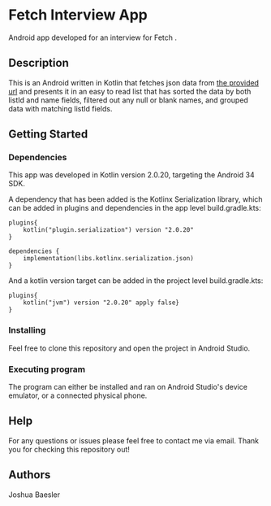 # Fetch Interview App

Android app developed for an interview for Fetch .

## Description

This is an Android written in Kotlin that fetches json data from [the provided url](https://fetch-hiring.s3.amazonaws.com/hiring.json) and presents it in an easy to read list that has sorted the data by both listId and name fields, filtered out any null or blank names, and grouped data with matching listId fields. 

## Getting Started

### Dependencies

This app was developed in Kotlin version 2.0.20, targeting the Android 34 SDK.

A dependency that has been added is the Kotlinx Serialization library, which can be added in plugins and dependencies in the app level build.gradle.kts:
```
plugins{
    kotlin("plugin.serialization") version "2.0.20"
}
```
```
dependencies {
    implementation(libs.kotlinx.serialization.json)
}
```
And a kotlin version target can be added in the project level build.gradle.kts:
```
plugins{
    kotlin("jvm") version "2.0.20" apply false}
}
```

### Installing

Feel free to clone this repository and open the project in Android Studio.

### Executing program

The program can either be installed and ran on Android Studio's device emulator, or a connected physical phone. 

## Help

For any questions or issues please feel free to contact me via email. Thank you for checking this repository out!

## Authors

Joshua Baesler
